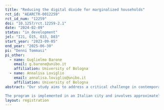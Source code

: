 ```yaml
---
title: "Reducing the digital divide for marginalized households"
rct_id: "AEARCTR-0012259"
rct_id_num: "12259"
doi: "10.1257/rct.12259-2.1"
date: "2024-02-09"
status: "in_development"
jel: "I21, O15, O33, D83"
start_year: "2023-09-05"
end_year: "2025-06-30"
pi: "Denni Tommasi"
pi_other:
  - name: Guglielmo Barone
    email: g.barone@unibo.it
    affiliation: University of Bologna
  - name: Annalisa Loviglio
    email: annalisa.loviglio@unibo.it
    affiliation: University of Bologna
abstract: "Our study aims to address a critical challenge in contemporary society: the integration of low-income families into the rapidly growing digital society. We implement and evaluate a program designed to achieve this goal through three primary channels. Firstly, it ensures families' access to internet connectivity. Secondly, it provides them with digital devices, thus reducing economic barriers to technology adoption. Finally, it fosters the development of digital skills among family members, enabling them to effectively utilize available digital resources.
The program is implemented in an Italian city and involves approximately 900 participants, assigned to two treatment groups and a control group. We anticipate that implementing this intervention will promote increased online participation among treated families, enhancing their ability to access digital services, resources, and opportunities. We believe that sustainable digital access will encourage consistent and long-term engagement in the digital society, leading to improved quality of life for these families. This, in turn, should positively impact their job-seeking efforts, interactions with public services, and the education of their children."
layout: registration
---
```


